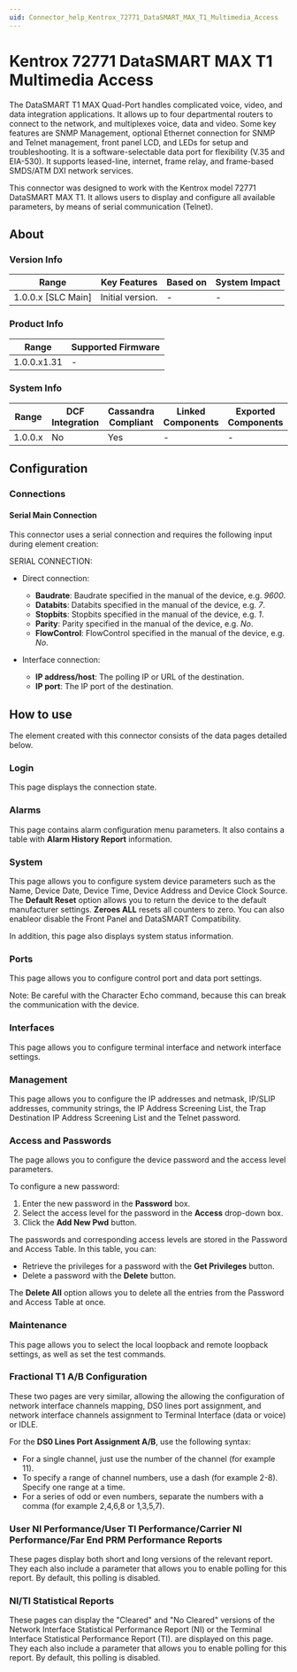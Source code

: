 ```yaml
---
uid: Connector_help_Kentrox_72771_DataSMART_MAX_T1_Multimedia_Access
---
```


# Kentrox 72771 DataSMART MAX T1 Multimedia Access

The DataSMART T1 MAX Quad-Port handles complicated voice, video, and data integration applications. It allows up to four departmental routers to connect to the network, and multiplexes voice, data and video. Some key features are SNMP Management, optional Ethernet connection for SNMP and Telnet management, front panel LCD, and LEDs for setup and troubleshooting. It is a software-selectable data port for flexibility (V.35 and EIA-530). It supports leased-line, internet, frame relay, and frame-based SMDS/ATM DXI network services.

This connector was designed to work with the Kentrox model 72771 DataSMART MAX T1. It allows users to display and configure all available parameters, by means of serial communication (Telnet).

## About

### Version Info

| Range                | Key Features     | Based on     | System Impact     |
|----------------------|------------------|--------------|-------------------|
| 1.0.0.x [SLC Main]   | Initial version. | -            | -                 |

### Product Info

| **Range**   | **Supported Firmware** |
|-------------|------------------------|
| 1.0.0.x1.31 | -                      |

### System Info

| Range     | DCF Integration     | Cassandra Compliant     | Linked Components     | Exported Components     |
|-----------|---------------------|-------------------------|-----------------------|-------------------------|
| 1.0.0.x   | No                  | Yes                     | -                     | -                       |

## Configuration

### Connections

#### Serial Main Connection

This connector uses a serial connection and requires the following input during element creation:

SERIAL CONNECTION:

- Direct connection:

  - **Baudrate**: Baudrate specified in the manual of the device, e.g. *9600*.
  - **Databits**: Databits specified in the manual of the device, e.g. *7*.
  - **Stopbits**: Stopbits specified in the manual of the device, e.g. *1*.
  - **Parity**: Parity specified in the manual of the device, e.g. *No*.
  - **FlowControl**: FlowControl specified in the manual of the device, e.g. *No*.

- Interface connection:

  - **IP address/host**: The polling IP or URL of the destination.
  - **IP port**: The IP port of the destination.

## How to use

The element created with this connector consists of the data pages detailed below.

### Login

This page displays the connection state.

### Alarms

This page contains alarm configuration menu parameters. It also contains a table with **Alarm History Report** information.

### System

This page allows you to configure system device parameters such as the Name, Device Date, Device Time, Device Address and Device Clock Source. The **Default Reset** option allows you to return the device to the default manufacturer settings. **Zeroes ALL** resets all counters to zero. You can also enableor disable the Front Panel and DataSMART Compatibility.

In addition, this page also displays system status information.

### Ports

This page allows you to configure control port and data port settings.

Note: Be careful with the Character Echo command, because this can break the communication with the device.

### Interfaces

This page allows you to configure terminal interface and network interface settings.

### Management

This page allows you to configure the IP addresses and netmask, IP/SLIP addresses, community strings, the IP Address Screening List, the Trap Destination IP Address Screening List and the Telnet password.

### Access and Passwords

The page allows you to configure the device password and the access level parameters.

To configure a new password:

1. Enter the new password in the **Password** box.
1. Select the access level for the password in the **Access** drop-down box.
1. Click the **Add New Pwd** button.

The passwords and corresponding access levels are stored in the Password and Access Table. In this table, you can:

- Retrieve the privileges for a password with the **Get Privileges** button.
- Delete a password with the **Delete** button.

The **Delete All** option allows you to delete all the entries from the Password and Access Table at once.

### Maintenance

This page allows you to select the local loopback and remote loopback settings, as well as set the test commands.

### Fractional T1 A/B Configuration

These two pages are very similar, allowing the allowing the configuration of network interface channels mapping, DS0 lines port assignment, and network interface channels assignment to Terminal Interface (data or voice) or IDLE.

For the **DS0 Lines Port Assignment A/B**, use the following syntax:

- For a single channel, just use the number of the channel (for example 11).
- To specify a range of channel numbers, use a dash (for example 2-8). Specify one range at a time.
- For a series of odd or even numbers, separate the numbers with a comma (for example 2,4,6,8 or 1,3,5,7).

### User NI Performance/User TI Performance/Carrier NI Performance/Far End PRM Performance Reports

These pages display both short and long versions of the relevant report. They each also include a parameter that allows you to enable polling for this report. By default, this polling is disabled.

### NI/TI Statistical Reports

These pages can display the "Cleared" and "No Cleared" versions of the Network Interface Statistical Performance Report (NI) or the Terminal Interface Statistical Performance Report (TI). are displayed on this page. They each also include a parameter that allows you to enable polling for this report. By default, this polling is disabled.
